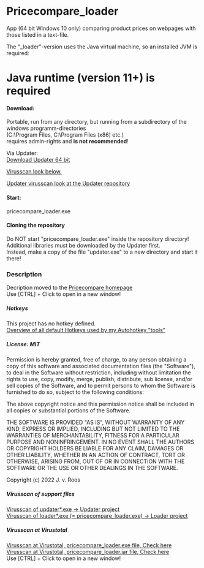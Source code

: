 # Pricecompare_loader
App (64 bit Windows 10 only) comparing product prices on webpages with those listed in a text-file.
  
The "_loader"-version uses the Java virtual machine, so an installed JVM is required:  

# Java runtime (version 11+) is required
  
#### Download:  
Portable, run from any directory, but running from a subdirectory of the windows programm-directories   
(C:\Program Files, C:\Program Files (x86) etc.)  
requires admin-rights and **is not recommended**!  
  
Via Updater:  
[Download Updater 64 bit](https://github.com/jvr-ks/pricecompare_loader/raw/main/updater.exe)  
  
<a href="#virusscan">Virusscan look below.</a>  
  
[Updater virusscan look at the Updater repository](https://github.com/jvr-ks/updater)  
  
#### Start:  
pricecompare_loader.exe  
  

#### Cloning the repository   
Do NOT start "pricecompare_loader.exe" inside the repository directory!  
Additional libraries must be downloaded by the Updater first.  
Instead, make a copy of the file "updater.exe" to a new directory and start it there!  
  
### Description  
Decription moved to the [Pricecompare homepage](https://www.jvr.de/pricecompare)  
Use [CTRL] + Click to open in a new window!  

 
##### Hotkeys  
This project has no hotkey defined.  
[Overview of all default Hotkeys used by my Autohotkey "tools"](https://github.com/jvr-ks/cmdlinedev/blob/main/hotkeys.md)  
   
##### License: MIT  
Permission is hereby granted, free of charge, to any person obtaining a copy of this software and associated documentation files (the "Software"), to deal in the Software without restriction, including without limitation the rights to use, copy, modify, merge, publish, distribute, sub license, and/or sell copies of the Software, and to permit persons to whom the Software is furnished to do so, subject to the following conditions:

The above copyright notice and this permission notice shall be included in all copies or substantial portions of the Software.

THE SOFTWARE IS PROVIDED "AS IS", WITHOUT WARRANTY OF ANY KIND, EXPRESS OR IMPLIED, INCLUDING BUT NOT LIMITED TO THE WARRANTIES OF MERCHANTABILITY, FITNESS FOR A PARTICULAR PURPOSE AND NONINFRINGEMENT. IN NO EVENT SHALL THE AUTHORS OR COPYRIGHT HOLDERS BE LIABLE FOR ANY CLAIM, DAMAGES OR OTHER LIABILITY, WHETHER IN AN ACTION OF CONTRACT, TORT OR OTHERWISE, ARISING FROM, OUT OF OR IN CONNECTION WITH THE SOFTWARE OR THE USE OR OTHER DEALINGS IN THE SOFTWARE.

Copyright (c) 2022 J. v. Roos
  
##### Virusscan of support files
[Virusscan of updater*.exe -> Updater project](https://github.com/jvr-ks/updater)  
[Virusscan of loader*.exe (= pricecompare_loader.exe) -> Loader project](https://github.com/jvr-ks/loader)  

<a name="virusscan">



##### Virusscan at Virustotal 
[Virusscan at Virustotal, pricecompare_loader.exe file, Check here](https://www.virustotal.com/gui/url/d4a6697267f692dc33e114acfc19590f46365abbd495e6908e8c73f53815b201/detection/u-d4a6697267f692dc33e114acfc19590f46365abbd495e6908e8c73f53815b201-1697183971
)  
[Virusscan at Virustotal, pricecompare_loader.jar file, Check here](https://www.virustotal.com/gui/url/81ad5881fca47460d303646047681dd654308205a570db34395801ce50a59a14/detection/u-81ad5881fca47460d303646047681dd654308205a570db34395801ce50a59a14-1697183972
)  
Use [CTRL] + Click to open in a new window! 
